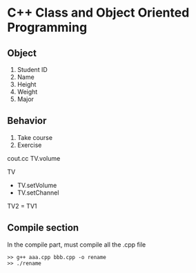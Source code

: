 # C++ Class and Object Oriented Programming

## Object
1. Student ID
2. Name
3. Height
4. Weight
5. Major

## Behavior
1. Take course
2. Exercise

cout.cc TV.volume

TV
- TV.setVolume
- TV.setChannel

TV2 = TV1

## Compile section
In the compile part, must compile all the .cpp file
```
>> g++ aaa.cpp bbb.cpp -o rename
>> ./rename
```